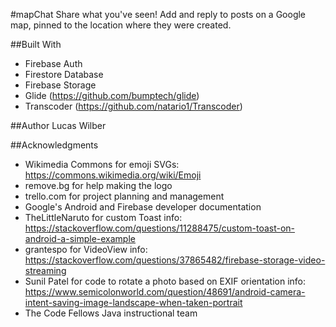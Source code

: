 #mapChat
Share what you've seen! Add and reply to posts on a Google map, pinned to the location where they were created.

##Built With
* Firebase Auth
* Firestore Database
* Firebase Storage
* Glide (https://github.com/bumptech/glide)
* Transcoder (https://github.com/natario1/Transcoder)

##Author
Lucas Wilber

##Acknowledgments
* Wikimedia Commons for emoji SVGs: https://commons.wikimedia.org/wiki/Emoji
* remove.bg for help making the logo
* trello.com for project planning and management
* Google's Android and Firebase developer documentation
* TheLittleNaruto for custom Toast info: https://stackoverflow.com/questions/11288475/custom-toast-on-android-a-simple-example
* grantespo for VideoView info: https://stackoverflow.com/questions/37865482/firebase-storage-video-streaming
* Sunil Patel for code to rotate a photo based on EXIF orientation info: https://www.semicolonworld.com/question/48691/android-camera-intent-saving-image-landscape-when-taken-portrait
* The Code Fellows Java instructional team
